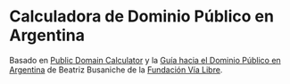 Calculadora de Dominio Público en Argentina
===========================================

Basado en [Public Domain Calculator](http://outofcopyright.eu/) y la [Guía
hacia el Dominio Público en
Argentina](http://www.bea.org.ar/2010/07/breve-guia-hacia-el-dominio-publico-en-argentina/)
de Beatriz Busaniche de la [Fundación Vía Libre](http://www.vialibre.org.ar/).
